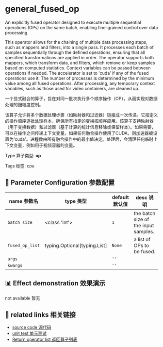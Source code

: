 # general_fused_op

An explicitly fused operator designed to execute multiple sequential operations (OPs) on the same batch, enabling fine-grained control over data processing.

This operator allows for the chaining of multiple data processing steps, such as mappers and filters, into a single pass. It processes each batch of samples sequentially through the defined operations, ensuring that all specified transformations are applied in order. The operator supports both mappers, which transform data, and filters, which remove or keep samples based on computed statistics. Context variables can be passed between operations if needed. The accelerator is set to 'cuda' if any of the fused operations use it. The number of processes is determined by the minimum value among all fused operations. After processing, any temporary context variables, such as those used for video containers, are cleaned up.

一个显式融合的算子，旨在对同一批次执行多个顺序操作（OP），从而实现对数据处理的细粒度控制。

该算子允许将多个数据处理步骤（如映射器和过滤器）链接成一次传递。它按定义的操作顺序逐批处理样本，确保所有指定的变换按顺序应用。该算子支持映射器（用于变换数据）和过滤器（基于计算的统计信息移除或保留样本）。如果需要，可以在操作之间传递上下文变量。如果任何融合操作使用了CUDA，则加速器被设置为'cuda'。进程数由所有融合操作中的最小值决定。处理后，会清理任何临时上下文变量，例如用于视频容器的变量。

Type 算子类型: **op**

Tags 标签: cpu

## 🔧 Parameter Configuration 参数配置
| name 参数名 | type 类型 | default 默认值 | desc 说明 |
|--------|------|--------|------|
| `batch_size` | <class 'int'> | `1` | the batch size of the input samples. |
| `fused_op_list` | typing.Optional[typing.List] | `None` | a list of OPs to be fused. |
| `args` |  | `''` |  |
| `kwargs` |  | `''` |  |

## 📊 Effect demonstration 效果演示
not available 暂无

## 🔗 related links 相关链接
- [source code 源代码](../../../data_juicer/ops/op/general_fused_op.py)
- [unit test 单元测试]()
- [Return operator list 返回算子列表](../../Operators.md)